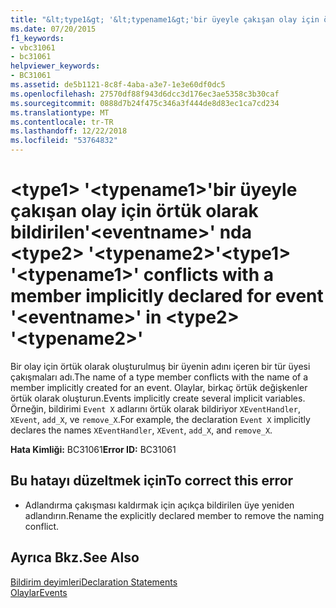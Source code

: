 ```yaml
---
title: "&lt;type1&gt; '&lt;typename1&gt;'bir üyeyle çakışan olay için örtük olarak bildirilen'&lt;eventname&gt;' nda &lt;type2&gt; '&lt;typename2&gt;'"
ms.date: 07/20/2015
f1_keywords:
- vbc31061
- bc31061
helpviewer_keywords:
- BC31061
ms.assetid: de5b1121-8c8f-4aba-a3e7-1e3e60df0dc5
ms.openlocfilehash: 27570df88f943d6dcc3d176ec3ae5358c3b30caf
ms.sourcegitcommit: 0888d7b24f475c346a3f444de8d83ec1ca7cd234
ms.translationtype: MT
ms.contentlocale: tr-TR
ms.lasthandoff: 12/22/2018
ms.locfileid: "53764832"
---
```

# <a name="lttype1gt-lttypename1gt-conflicts-with-a-member-implicitly-declared-for-event-lteventnamegt-in-lttype2gt-lttypename2gt"></a><span data-ttu-id="76204-102">&lt;type1&gt; '&lt;typename1&gt;'bir üyeyle çakışan olay için örtük olarak bildirilen'&lt;eventname&gt;' nda &lt;type2&gt; '&lt;typename2&gt;'</span><span class="sxs-lookup"><span data-stu-id="76204-102">&lt;type1&gt; '&lt;typename1&gt;' conflicts with a member implicitly declared for event '&lt;eventname&gt;' in &lt;type2&gt; '&lt;typename2&gt;'</span></span>
<span data-ttu-id="76204-103">Bir olay için örtük olarak oluşturulmuş bir üyenin adını içeren bir tür üyesi çakışmaları adı.</span><span class="sxs-lookup"><span data-stu-id="76204-103">The name of a type member conflicts with the name of a member implicitly created for an event.</span></span> <span data-ttu-id="76204-104">Olaylar, birkaç örtük değişkenler örtük olarak oluşturun.</span><span class="sxs-lookup"><span data-stu-id="76204-104">Events implicitly create several implicit variables.</span></span> <span data-ttu-id="76204-105">Örneğin, bildirimi `Event X` adlarını örtük olarak bildiriyor `XEventHandler`, `XEvent`, `add_X`, ve `remove_X`.</span><span class="sxs-lookup"><span data-stu-id="76204-105">For example, the declaration `Event X` implicitly declares the names `XEventHandler`, `XEvent`, `add_X`, and `remove_X`.</span></span>  
  
 <span data-ttu-id="76204-106">**Hata Kimliği:** BC31061</span><span class="sxs-lookup"><span data-stu-id="76204-106">**Error ID:** BC31061</span></span>  
  
## <a name="to-correct-this-error"></a><span data-ttu-id="76204-107">Bu hatayı düzeltmek için</span><span class="sxs-lookup"><span data-stu-id="76204-107">To correct this error</span></span>  
  
-   <span data-ttu-id="76204-108">Adlandırma çakışması kaldırmak için açıkça bildirilen üye yeniden adlandırın.</span><span class="sxs-lookup"><span data-stu-id="76204-108">Rename the explicitly declared member to remove the naming conflict.</span></span>  
  
## <a name="see-also"></a><span data-ttu-id="76204-109">Ayrıca Bkz.</span><span class="sxs-lookup"><span data-stu-id="76204-109">See Also</span></span>  
 [<span data-ttu-id="76204-110">Bildirim deyimleri</span><span class="sxs-lookup"><span data-stu-id="76204-110">Declaration Statements</span></span>](~/docs/visual-basic/programming-guide/language-features/statements.md#declaration-statements)  
 [<span data-ttu-id="76204-111">Olaylar</span><span class="sxs-lookup"><span data-stu-id="76204-111">Events</span></span>](../../visual-basic/programming-guide/language-features/events/index.md)
